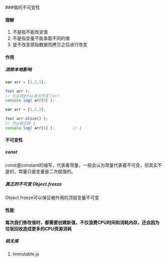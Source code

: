 ###值的不可变性

#### 理解
1. 不是指不能改变值
2. 不是指变量不能承载不同的值
3. 是不改变原始数据而拷贝之后进行改变

#### 作用

##### 消除本地影响

```js
var arr = [1,2,3];

foo( arr );
// 无法得到foo是否改变了arr
console.log( arr[0] );

var arr = [1,2,3];

foo( arr.slice() );           
// 可以确定是 1
console.log( arr[0] );        // 1
```
#### 不可变性

##### const
const是constant的缩写，代表着常量，一般会认为常量代表着不可变，但其实不是的，常量只是变量是二次赋值的。

##### 真正的不可变 Object.freeze
Object.freeze可以保证被作用的顶层变量不可变

#### 性能
**每次我们修改值时，都需要创建新值，不仅浪费CPU时间和消耗内存，还会因为垃圾回收造成更多的CPU资源消耗**

##### 相关库 
1. immutable.js